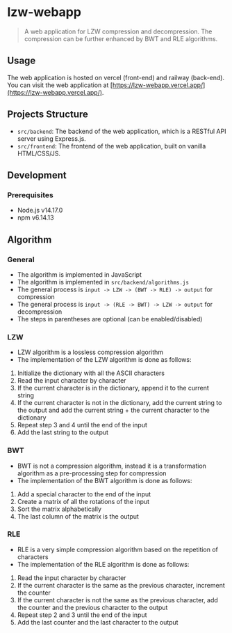 # lzw-webapp
> A web application for LZW compression and decompression. The compression can be further enhanced by BWT and RLE algorithms.

## Usage
The web application is hosted on vercel (front-end) and railway (back-end). You can visit the web application at [https://lzw-webapp.vercel.app/](https://lzw-webapp.vercel.app/).

## Projects Structure
- `src/backend`: The backend of the web application, which is a RESTful API server using Express.js.
- `src/frontend`: The frontend of the web application, built on vanilla HTML/CSS/JS.

## Development
### Prerequisites
- Node.js v14.17.0
- npm v6.14.13

## Algorithm
### General
- The algorithm is implemented in JavaScript
- The algorithm is implemented in `src/backend/algorithms.js`
- The general process is `input -> LZW -> (BWT -> RLE) -> output` for compression
- The general process is `input -> (RLE -> BWT) -> LZW -> output` for decompression
- The steps in parentheses are optional (can be enabled/disabled)

### LZW
- LZW algorithm is a lossless compression algorithm
- The implementation of the LZW algorithm is done as follows:
1. Initialize the dictionary with all the ASCII characters
2. Read the input character by character
3. If the current character is in the dictionary, append it to the current string
4. If the current character is not in the dictionary, add the current string to the output and add the current string + the current character to the dictionary
5. Repeat step 3 and 4 until the end of the input
6. Add the last string to the output

### BWT
- BWT is not a compression algorithm, instead it is a transformation algorithm as a pre-processing step for compression
- The implementation of the BWT algorithm is done as follows:
1. Add a special character to the end of the input
2. Create a matrix of all the rotations of the input
3. Sort the matrix alphabetically
4. The last column of the matrix is the output

### RLE
- RLE is a very simple compression algorithm based on the repetition of characters
- The implementation of the RLE algorithm is done as follows:
1. Read the input character by character
2. If the current character is the same as the previous character, increment the counter
3. If the current character is not the same as the previous character, add the counter and the previous character to the output
4. Repeat step 2 and 3 until the end of the input
5. Add the last counter and the last character to the output
